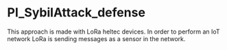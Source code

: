 # PI_SybilAttack_defense

This approach is made with LoRa heltec devices. In order to perform an IoT network
LoRa is sending messages as a sensor in the network.
